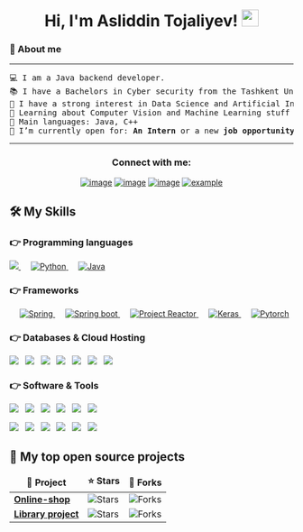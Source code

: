 <h1 align="center">
Hi, I'm Asliddin Tojaliyev!
	<a href="https://github.com/uz-java" target="_self">
		<img src="https://media.giphy.com/media/hvRJCLFzcasrR4ia7z/giphy.gif" width="30">
	</a>
</h1>

### 📖 About me

<hr>
<pre>
💻 I am a Java backend developer.
📚 I have a Bachelors in Cyber security from the Tashkent University of Information Technologies.
📝 I have a strong interest in Data Science and Artificial Intelligence
🌱 Learning about Computer Vision and Machine Learning stuff
🌟 Main languages: Java, C++
🤔 I’m currently open for: <b>An Intern</b> or a new <b>job opportunity</b>, this is <a href="https://drive.google.com/file/d/16weZ7pdQdy1-uHW-uLY4OQDECsUlzn_W/view" target="_blank">MY RESUME.</a>
</pre>
<hr>


<h3 align="center">Connect with me:</h3>
<div align="center">

[![image](https://img.shields.io/badge/LinkedIn-0077B5?style=for-the-badge&logo=linkedin&logoColor=white)](https://www.linkedin.com/in/asliddintojaliyev/)
[![image](https://img.shields.io/badge/Twitter-1DA1F2?style=for-the-badge&logo=twitter&logoColor=white)](https://twitter.com/asliddin0007)
[![image](https://img.shields.io/badge/Gmail-D14836?style=for-the-badge&logo=gmail&logoColor=white)](mailto:produtor.asliddintojaliyev88@gmail.com)
<a  href="https://t.me/as0407" target="_blank">
    <img src="https://img.shields.io/badge/Telegram-26A5E4.svg?style=for-the-badge&logo=telegram&logoColor=white" alt="example"/>
  </a>
</div>



## 🛠️ My Skills

### 👉 Programming languages

<p align="left"> 
  <a href="https://isocpp.org/">
    <img src="https://img.shields.io/badge/C%2B%2B-00599C?style=for-the-badge&logo=c%2B%2B&logoColor=white">
  </a>
&emsp;

<a href="https://python.org/">
    <img alt="Python" src="https://img.shields.io/badge/Python-FFD43B?style=for-the-badge&logo=python&logoColor=darkgreen"/>
  </a>
  &emsp;
  
<a href="https://www.java.com/en/">
    <img alt="Java" src="https://img.shields.io/badge/Java-ED8B00?style=for-the-badge&logo=java&logoColor=white"/>
  </a>
</p>

### 👉 Frameworks
<p align="left"> 
&emsp;
  <a href="https://spring.io/" target="_blank"> 
     <img alt="Spring" src="http://img.shields.io/badge/-Spring-6db33f?style=for-the-badge&logo=spring&logoColor=white">
   </a>
  &emsp; 
  <a href="https://spring.io/projects/spring-boot" target="_blank"> 
   <img alt="Spring boot" src="http://img.shields.io/badge/-Springboot-629e3a?style=for-the-badge&logo=springboot&logoColor=white">
  </a>   
  &emsp;
  <a href="https://projectreactor.io/" target="_blank">
    <img alt="Project Reactor" src="http://img.shields.io/badge/-Project%20Reactor-6db33f?style=for-the-badge&logo=react&logoColor=white">
  </a> 
   &emsp;
  <a href="https://keras.io/" target="_blank"> 
    <img alt="Keras" src="https://img.shields.io/badge/Keras-D00000?style=for-the-badge&logo=Keras&logoColor=white"/>
  </a>
  &emsp;
  <a href="https://pytorch.org/" target="_blank"> 
    <img alt="Pytorch" src="https://img.shields.io/badge/PyTorch-EE4C2C?style=for-the-badge&logo=PyTorch&logoColor=white"/>
  </a>
</p>

### 👉 Databases & Cloud Hosting
<p>
	<img src="https://img.shields.io/badge/Git-F05032?style=for-the-badge&logo=git&logoColor=white" />&nbsp;&nbsp;
	<img src="https://img.shields.io/badge/MySQL-00000F?style=for-the-badge&logo=mysql&logoColor=white" />&nbsp;&nbsp;
	<img src="https://img.shields.io/badge/SQLite-07405E?style=for-the-badge&logo=sqlite&logoColor=white" />&nbsp;&nbsp;
	<img src="https://img.shields.io/badge/GitHub-100000?style=for-the-badge&logo=github&logoColor=white" />&nbsp;&nbsp;
	<img src="https://img.shields.io/badge/GitLab%20-%23F7DF1E.svg?&style=for-the-badge&color=FC6D26" />&nbsp;&nbsp;
	<img src="https://img.shields.io/badge/firebase-ffca28?style=for-the-badge&logo=firebase&logoColor=black" />&nbsp;&nbsp;
	<img src="https://img.shields.io/badge/MongoDB-4EA94B?style=for-the-badge&logo=mongodb&logoColor=white" />&nbsp;&nbsp;
 </p>

 ### 👉 Software & Tools
 <p>

<img src="https://img.shields.io/badge/Linux-FCC624?style=for-the-badge&logo=linux&logoColor=black" />&nbsp;&nbsp;
<img src="https://img.shields.io/badge/Docker-2CA5E0?style=for-the-badge&logo=docker&logoColor=white" />&nbsp;&nbsp;
<img src="https://img.shields.io/badge/Postman-FF6C37?style=for-the-badge&logo=Postman&logoColor=white" />&nbsp;&nbsp;
<img src="https://img.shields.io/badge/Amazon_AWS-232F3E?style=for-the-badge&logo=amazon-aws&logoColor=white" />&nbsp;&nbsp;
<img src="https://img.shields.io/badge/Trello-0052CC?style=for-the-badge&logo=trello&logoColor=white" />&nbsp;&nbsp;
<img src="https://img.shields.io/badge/Figma-F24E1E?style=for-the-badge&logo=figma&logoColor=white" />&nbsp;&nbsp;
	
<img src="https://img.shields.io/badge/Jira-0052CC?style=for-the-badge&logo=Jira&logoColor=white" />&nbsp;&nbsp;
 <img src="https://img.shields.io/badge/RabbitMQ%20-%23F7DF1E.svg?&style=for-the-badge&color=FF6600" />&nbsp;&nbsp;
 <img src="https://img.shields.io/badge/Apache Kafka%20-%23F7DF1E.svg?&style=for-the-badge&color=000" />&nbsp;&nbsp;
 <img src="https://img.shields.io/badge/GraphQL%20-%23F7DF1E.svg?&style=for-the-badge&color=E535AB" />&nbsp;&nbsp;
 <img src="https://img.shields.io/badge/Redis%20-%23F7DF1E.svg?&style=for-the-badge&color=802221" />&nbsp;&nbsp;
 <img src="https://img.shields.io/badge/Swagger%20-%23F7DF1E.svg?&style=for-the-badge&color=87BE3F" />&nbsp;&nbsp;
 
	
</p>


## 📘 My top open source projects

<table>
  <thead align="center">
    <tr border: none;>
      <td><b>📘 Project</b></td>
      <td><b>⭐ Stars</b></td>
      <td><b>🤝 Forks</b></td>
    </tr>
  </thead>
  <tbody>
    <tr>
      <td><a href="https://github.com/uz-java/Online-shop"><b>Online-shop</b></a></td>
      <td><img alt="Stars" src="https://img.shields.io/github/stars/DenverCoder1/LaTeX-Gboard-Dictionary?style=flat-square&labelColor=343b41"/></td>
      <td><img alt="Forks" src="https://img.shields.io/github/forks/DenverCoder1/LaTeX-Gboard-Dictionary?style=flat-square&labelColor=343b41"/></td>
    </tr>
    <tr>
      <td><a href="https://github.com/uz-java/Spring_mvc"><b>Library project</b></a></td>
      <td><img alt="Stars" src="https://img.shields.io/github/stars/DenverCoder1/github-readme-streak-stats?style=flat-square&labelColor=343b41"/></td>
      <td><img alt="Forks" src="https://img.shields.io/github/forks/DenverCoder1/github-readme-streak-stats?style=flat-square&labelColor=343b41"/></td>
    </tr>
  </tbody>
</table>

